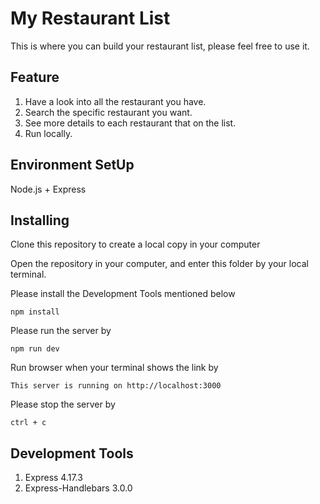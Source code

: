 #  My Restaurant List
This is where you can build your restaurant list, please feel free to use it.

## Feature 
1. Have a look into all the restaurant you have.
2. Search the specific restaurant you want.
3. See more details to each restaurant that on the list.
4. Run locally.

## Environment SetUp
Node.js + Express

## Installing
Clone this repository to create a local copy in your computer

Open the repository in your computer, and enter this folder by your local terminal.

Please install the Development Tools mentioned below
````
npm install
````
Please run the server by
````
npm run dev
````
Run browser when your terminal shows the link by
````
This server is running on http://localhost:3000
````
Please stop the server by
````
ctrl + c
````

## Development Tools
1. Express 4.17.3
2. Express-Handlebars 3.0.0

